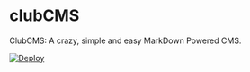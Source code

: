 # clubCMS
ClubCMS: A crazy, simple and easy MarkDown Powered CMS.

[![Deploy](https://www.herokucdn.com/deploy/button.svg)](https://heroku.com/deploy?template=https://github.com/getClubCMS/clubCMS)
